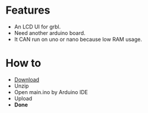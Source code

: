 # Features
* An LCD UI for grbl.
* Need another arduino board.
* It CAN run on uno or nano because low RAM usage.

# How to
* [Download](https://github.com/DimCasper/LCD_UI/releases)
* Unzip
* Open main.ino by Arduino IDE
* Upload
* **Done**